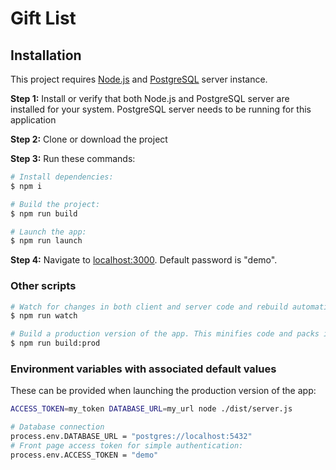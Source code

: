 # Gift List
## Installation
This project requires [Node.js](https://nodejs.org/en/) and [PostgreSQL](http://www.postgresqltutorial.com/install-postgresql/) server instance.

**Step 1:**
Install or verify that both Node.js and PostgreSQL server are installed for your system. PostgreSQL server needs to be running for this application

**Step 2:**
Clone or download the project

**Step 3:**
Run these commands:

```sh
# Install dependencies:
$ npm i

# Build the project:
$ npm run build

# Launch the app:
$ npm run launch
```
**Step 4:**
Navigate to [localhost:3000](localhost:3000). Default password is "demo".


### Other scripts

```sh
# Watch for changes in both client and server code and rebuild automatically:
$ npm run watch

# Build a production version of the app. This minifies code and packs it with gzip
$ npm run build:prod
```
### Environment variables with associated default values
These can be provided when launching the production version of the app:
```sh
ACCESS_TOKEN=my_token DATABASE_URL=my_url node ./dist/server.js
```
```sh
# Database connection
process.env.DATABASE_URL = "postgres://localhost:5432"
# Front page access token for simple authentication:
process.env.ACCESS_TOKEN = "demo"
```
